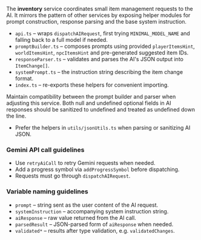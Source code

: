 The **inventory** service coordinates small item management requests to the AI. It mirrors the pattern of other services by exposing helper modules for prompt construction, response parsing and the base system instruction.

* `api.ts` – wraps `dispatchAIRequest`, first trying `MINIMAL_MODEL_NAME` and falling back to a full model if needed.
* `promptBuilder.ts` – composes prompts using provided `playerItemsHint`, `worldItemsHint`, `npcItemsHint` and pre-generated suggested item IDs.
* `responseParser.ts` – validates and parses the AI's JSON output into `ItemChange[]`.
* `systemPrompt.ts` – the instruction string describing the item change format.
* `index.ts` – re-exports these helpers for convenient importing.

Maintain compatibility between the prompt builder and parser when adjusting this service.
Both null and undefined optional fields in AI responses should be sanitized to undefined and treated as undefined down the line.
- Prefer the helpers in `utils/jsonUtils.ts` when parsing or sanitizing AI JSON.

### Gemini API call guidelines

- Use `retryAiCall` to retry Gemini requests when needed.
- Add a progress symbol via `addProgressSymbol` before dispatching.
- Requests must go through `dispatchAIRequest`.

### Variable naming guidelines

- `prompt` – string sent as the user content of the AI request.
- `systemInstruction` – accompanying system instruction string.
- `aiResponse` – raw value returned from the AI call.
- `parsedResult` – JSON-parsed form of `aiResponse` when needed.
- `validated*` – results after type validation, e.g. `validatedChanges`.
